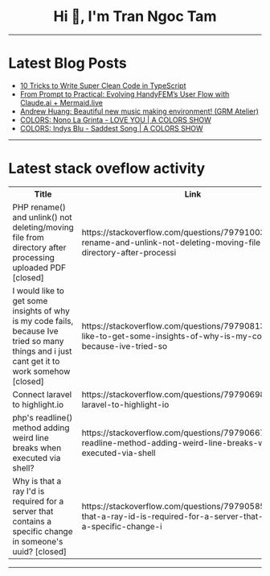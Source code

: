 <h1 align="center">Hi 👋, I'm Tran Ngoc Tam</h1>

---

# Latest Blog Posts 
<!-- BLOG-POST-LIST:START -->
- [10 Tricks to Write Super Clean Code in TypeScript](https://dev.to/marcel_djambo_54338305e63/10-tricks-to-write-super-clean-code-in-typescript-10k9)
- [From Prompt to Practical: Evolving HandyFEM’s User Flow with Claude.ai + Mermaid.live](https://dev.to/constanza_diaz_dev/from-prompt-to-practical-evolving-handyfems-user-flow-with-claudeai-mermaidlive-fj7)
- [Andrew Huang: Beautiful new music making environment! &lpar;GRM Atelier&rpar;](https://dev.to/music_youtube/andrew-huang-beautiful-new-music-making-environment-grm-atelier-4954)
- [COLORS: Nono La Grinta - LOVE YOU | A COLORS SHOW](https://dev.to/music_youtube/colors-nono-la-grinta-love-you-a-colors-show-kdj)
- [COLORS: Indys Blu - Saddest Song | A COLORS SHOW](https://dev.to/music_youtube/colors-indys-blu-saddest-song-a-colors-show-40o)
<!-- BLOG-POST-LIST:END -->

---

# Latest stack oveflow activity
<table>
  <tr><th>Title</th><th>Link</th></tr>
  <!-- STACKOVERFLOW:START --><tr><td>PHP rename&lpar;&rpar; and unlink&lpar;&rpar; not deleting/moving file from directory after processing uploaded PDF [closed]</td><td>https://stackoverflow.com/questions/79791003/php-rename-and-unlink-not-deleting-moving-file-from-directory-after-processi</td></tr><tr><td>I would like to get some insights of why is my code fails, because Ive tried so many things and i just cant get it to work somehow [closed]</td><td>https://stackoverflow.com/questions/79790813/i-would-like-to-get-some-insights-of-why-is-my-code-fails-because-ive-tried-so</td></tr><tr><td>Connect laravel to highlight.io</td><td>https://stackoverflow.com/questions/79790698/connect-laravel-to-highlight-io</td></tr><tr><td>php&#39;s readline&lpar;&rpar; method adding weird line breaks when executed via shell?</td><td>https://stackoverflow.com/questions/79790667/phps-readline-method-adding-weird-line-breaks-when-executed-via-shell</td></tr><tr><td>Why is that a ray I&#39;d is required for a server that contains a specific change in someone&#39;s uuid? [closed]</td><td>https://stackoverflow.com/questions/79790585/why-is-that-a-ray-id-is-required-for-a-server-that-contains-a-specific-change-i</td></tr><!-- STACKOVERFLOW:END -->
</table>

---



